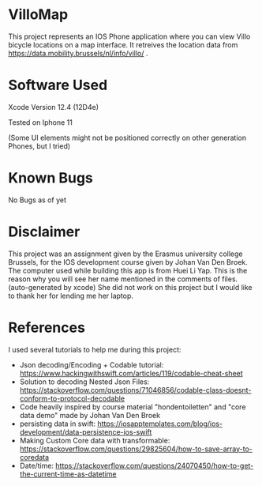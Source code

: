 # VilloMap

This project represents an IOS Phone application where you can view Villo bicycle locations on a map interface. It retreives the location data from https://data.mobility.brussels/nl/info/villo/ .

# Software Used

Xcode Version 12.4 (12D4e)

Tested on Iphone 11

(Some UI elements might not be positioned correctly on other generation Phones, but I tried)

# Known Bugs

No Bugs as of yet

# Disclaimer

This project was an assignment given by the Erasmus university college Brussels, for the IOS development course given by Johan Van Den Broek. The computer used while building this app is from Huei Li Yap. This is the reason why you will see her name mentioned in the comments of files. (auto-generated by xcode) She did not work on this project but I would like to thank her for lending me her laptop.

# References
I used several tutorials to help me during this project:

* Json decoding/Encoding + Codable tutorial: https://www.hackingwithswift.com/articles/119/codable-cheat-sheet
* Solution to decoding Nested Json Files: https://stackoverflow.com/questions/71046856/codable-class-doesnt-conform-to-protocol-decodable
* Code heavily inspired by course material "hondentoiletten" and "core data demo" made by Johan Van Den Broek
* persisting data in swift: https://iosapptemplates.com/blog/ios-development/data-persistence-ios-swift
* Making Custom Core data with transformable: https://stackoverflow.com/questions/29825604/how-to-save-array-to-coredata
* Date/time: https://stackoverflow.com/questions/24070450/how-to-get-the-current-time-as-datetime

